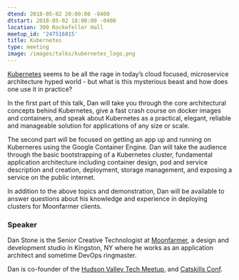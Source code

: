```yaml
---
dtend: 2018-05-02 20:00:00 -0400
dtstart: 2018-05-02 18:00:00 -0400
location: 300 Rockefeller Hall
meetup_id: '247516815'
title: Kubernetes
type: meeting
image: /images/talks/kubernetes_logo.png
---
```


[Kubernetes](https://kubernetes.io/) seems to be all the rage in
today’s cloud focused, microservice architecture hyped world - but
what is this mysterious beast and how does one use it in practice?

In the first part of this talk, Dan will take you through the core
architectural concepts behind Kubernetes, give a fast crash course on
docker images and containers, and speak about Kubernetes as a
practical, elegant, reliable and manageable solution for applications
of any size or scale.

The second part will be focused on getting an app up and running on
Kuberneres using the Google Container Engine. Dan will take the
audience through the basic bootstrapping of a Kubernetes cluster,
fundamental application architecture including container design, pod
and service description and creation, deployment, storage management,
and exposing a service on the public internet.

In addition to the above topics and demonstration, Dan will be
available to answer questions about his knowledge and experience in
deploying clusters for Moonfarmer clients.

### Speaker ###

Dan Stone is the Senior Creative Technologist
at [Moonfarmer](https://moonfarmer.com/), a design and development
studio in Kingston, NY where he works as an application architect and
sometime DevOps ringmaster.

Dan is co-founder of
the [Hudson Valley Tech Meetup](https://www.meetup.com/hvtech/),
and [Catskills Conf](http://www.catskillsconf.com/).
